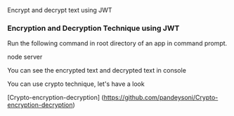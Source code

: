 Encrypt and decrypt text using JWT

### Encryption and Decryption Technique using JWT

Run the following command in root directory of an app in command prompt.

node server

You can see the encrypted text and decrypted text in console

You can use crypto technique, let's have a look

[Crypto-encryption-decryption] (https://github.com/pandeysoni/Crypto-encryption-decryption)
